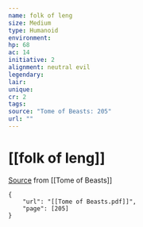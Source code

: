 ```yaml
---
name: folk of leng
size: Medium
type: Humanoid
environment: 
hp: 68
ac: 14
initiative: 2
alignment: neutral evil
legendary: 
lair: 
unique: 
cr: 2
tags: 
source: "Tome of Beasts: 205"
url: ""
---
```

# [[folk of leng]]

[Source](zotero://open-pdf/library/items/ULEQWHJM?page=205) from [[Tome of Beasts]]

```pdf
{
	"url": "[[Tome of Beasts.pdf]]",
	"page": [205]
}
```

